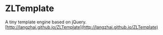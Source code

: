 # ZLTemplate
A tiny template engine based on jQuery.  
[http://langzhai.github.io/ZLTemplate](http://langzhai.github.io/ZLTemplate)
